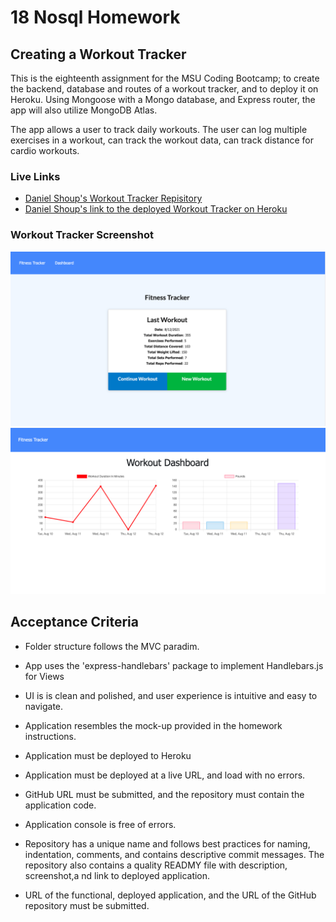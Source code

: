 # 18 Nosql Homework

## Creating a Workout Tracker

This is the eighteenth assignment for the MSU Coding Bootcamp; to create the backend, database and routes of a workout tracker, and to deploy it on Heroku.  Using Mongoose with a Mongo database, and Express router, the app will also utilize MongoDB Atlas.

The app allows a user to track daily workouts. The user can log multiple exercises in a workout, can track the workout data, can track distance for cardio workouts.

### Live Links
- [Daniel Shoup's Workout Tracker Repisitory](https://github.com/danshoup/WorkoutTracker)
- [Daniel Shoup's link to the deployed Workout Tracker on Heroku](https://workout-tracker-msu-2021.herokuapp.com/)


### Workout Tracker Screenshot

![Application Screen Shot1](./public/WorkoutTracker-screenshot.png)
![Application Screen Shot2](./public/WorkoutTracker-screenshot2.png)

## Acceptance Criteria


- Folder structure follows the MVC paradim.

- App uses the 'express-handlebars' package to implement Handlebars.js for Views

- UI is is clean and polished, and user experience is intuitive and easy to navigate.

- Application resembles the mock-up provided in the homework instructions.

- Application must be deployed to Heroku

- Application must be deployed at a live URL, and load with no errors.

- GitHub URL must be submitted, and the repository must contain the application code.

- Application console is free of errors.

- Repository has a unique name and follows best practices for naming, indentation, comments, and contains descriptive commit messages.  The repository also contains a quality READMY file with description, screenshot,a nd link to deployed application.

- URL of the functional, deployed application, and the URL of the GitHub repository must be submitted.



